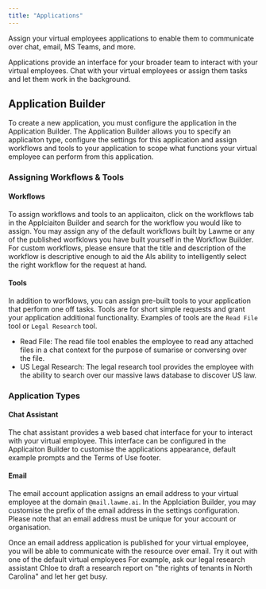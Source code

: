 ```yaml
---
title: "Applications"
---
```


Assign your virtual employees applications to enable them to communicate over chat, email, MS Teams, and more.

Applications provide an interface for your broader team to interact with your virtual employees. Chat with your virtual employees or assign them tasks and let them work in the background.

## Application Builder

To create a new application, you must configure the application in the Application Builder. The Application Builder allows you to specify an applicaiton type, configure the settings for this application and assign workflows and tools to your application to scope what functions your virtual employee can perform from this application.

### Assigning Workflows & Tools

#### Workflows

To assign workflows and tools to an applicaiton, click on the workflows tab in the Applciaiton Builder and search for the workflow you would like to assign. You may assign any of the default workflows built by Lawme or any of the published worfklows you have built yourself in the Workflow Builder. For custom workflows, please ensure that the title and description of the workflow is descriptive enough to aid the AIs ability to intelligently select the right workflow for the request at hand.

#### Tools

In addition to worfklows, you can assign pre-built tools to your application that perform one off tasks. Tools are for short simple requests and grant your application additional functionality. Examples of tools are the `Read File` tool or `Legal Research` tool.

- Read File: The read file tool enables the employee to read any attached files in a chat context for the purpose of sumarise or conversing over the file.
- US Legal Research: The legal research tool provides the employee with the ability to search over our massive laws database to discover US law.

### Application Types

#### Chat Assistant

The chat assistant provides a web based chat interface for your to interact with your virtual employee. This interface can be configured in the Applicaiton Builder to customise the applications appearance, default example prompts and the Terms of Use footer.

#### Email

The email account application assigns an email address to your virtual employee at the domain `@mail.lawme.ai`. In the Applciation Builder, you may customise the prefix of the email address in the settings configuration. Please note that an email address must be unique for your account or organisation.

Once an email address application is published for your virtual employee, you will be able to communicate with the resource over email. Try it out with one of the default virtual employees For example, ask our legal research assistant Chloe to draft a research report on "the rights of tenants in North Carolina" and let her get busy.
